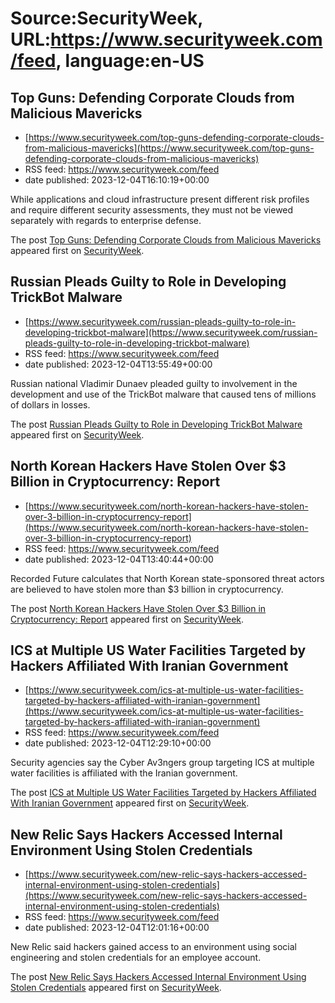 # Source:SecurityWeek, URL:https://www.securityweek.com/feed, language:en-US

## Top Guns: Defending Corporate Clouds from Malicious Mavericks
 - [https://www.securityweek.com/top-guns-defending-corporate-clouds-from-malicious-mavericks](https://www.securityweek.com/top-guns-defending-corporate-clouds-from-malicious-mavericks)
 - RSS feed: https://www.securityweek.com/feed
 - date published: 2023-12-04T16:10:19+00:00

<p>While applications and cloud infrastructure present different risk profiles and require different security assessments, they must not be viewed separately with regards to enterprise defense.</p>
<p>The post <a href="https://www.securityweek.com/top-guns-defending-corporate-clouds-from-malicious-mavericks/">Top Guns: Defending Corporate Clouds from Malicious Mavericks</a> appeared first on <a href="https://www.securityweek.com">SecurityWeek</a>.</p>

## Russian Pleads Guilty to Role in Developing TrickBot Malware
 - [https://www.securityweek.com/russian-pleads-guilty-to-role-in-developing-trickbot-malware](https://www.securityweek.com/russian-pleads-guilty-to-role-in-developing-trickbot-malware)
 - RSS feed: https://www.securityweek.com/feed
 - date published: 2023-12-04T13:55:49+00:00

<p>Russian national Vladimir Dunaev pleaded guilty to involvement in the development and use of the TrickBot malware that caused tens of millions of dollars in losses.</p>
<p>The post <a href="https://www.securityweek.com/russian-pleads-guilty-to-role-in-developing-trickbot-malware/">Russian Pleads Guilty to Role in Developing TrickBot Malware</a> appeared first on <a href="https://www.securityweek.com">SecurityWeek</a>.</p>

## North Korean Hackers Have Stolen Over $3 Billion in Cryptocurrency: Report
 - [https://www.securityweek.com/north-korean-hackers-have-stolen-over-3-billion-in-cryptocurrency-report](https://www.securityweek.com/north-korean-hackers-have-stolen-over-3-billion-in-cryptocurrency-report)
 - RSS feed: https://www.securityweek.com/feed
 - date published: 2023-12-04T13:40:44+00:00

<p>Recorded Future calculates that North Korean state-sponsored threat actors are believed to have stolen more than $3 billion in cryptocurrency.</p>
<p>The post <a href="https://www.securityweek.com/north-korean-hackers-have-stolen-over-3-billion-in-cryptocurrency-report/">North Korean Hackers Have Stolen Over $3 Billion in Cryptocurrency: Report</a> appeared first on <a href="https://www.securityweek.com">SecurityWeek</a>.</p>

## ICS at Multiple US Water Facilities Targeted by Hackers Affiliated With Iranian Government
 - [https://www.securityweek.com/ics-at-multiple-us-water-facilities-targeted-by-hackers-affiliated-with-iranian-government](https://www.securityweek.com/ics-at-multiple-us-water-facilities-targeted-by-hackers-affiliated-with-iranian-government)
 - RSS feed: https://www.securityweek.com/feed
 - date published: 2023-12-04T12:29:10+00:00

<p>Security agencies say the Cyber Av3ngers group targeting ICS at multiple water facilities is affiliated with the Iranian government. </p>
<p>The post <a href="https://www.securityweek.com/ics-at-multiple-us-water-facilities-targeted-by-hackers-affiliated-with-iranian-government/">ICS at Multiple US Water Facilities Targeted by Hackers Affiliated With Iranian Government</a> appeared first on <a href="https://www.securityweek.com">SecurityWeek</a>.</p>

## New Relic Says Hackers Accessed Internal Environment Using Stolen Credentials
 - [https://www.securityweek.com/new-relic-says-hackers-accessed-internal-environment-using-stolen-credentials](https://www.securityweek.com/new-relic-says-hackers-accessed-internal-environment-using-stolen-credentials)
 - RSS feed: https://www.securityweek.com/feed
 - date published: 2023-12-04T12:01:16+00:00

<p>New Relic said hackers gained access to an environment using social engineering and stolen credentials for an employee account.</p>
<p>The post <a href="https://www.securityweek.com/new-relic-says-hackers-accessed-internal-environment-using-stolen-credentials/">New Relic Says Hackers Accessed Internal Environment Using Stolen Credentials</a> appeared first on <a href="https://www.securityweek.com">SecurityWeek</a>.</p>

